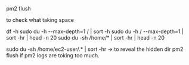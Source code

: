 
pm2 flush

to check what taking space

df -h
 sudo du -h --max-depth=1 / | sort -h
 sudo du -h / --max-depth=1 | sort -hr | head -n 20
 sudo du -sh /home/* | sort -hr | head -n 20

 sudo du -sh /home/ec2-user/.* | sort -hr -> to reveal the hidden dir
  pm2 flush if pm2 logs are toking too much.